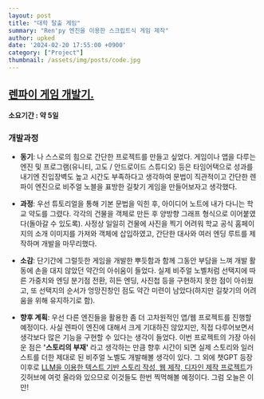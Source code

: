 ```yaml
---
layout: post
title: "대학 탈출 게임"
summary: "Ren'py 엔진을 이용한 스크립트식 게임 제작"
author: upked
date: '2024-02-20 17:55:00 +0900'
category: ["Project"]
thumbnail: /assets/img/posts/code.jpg
---
```


## [렌파이 게임 개발기.](https://github.com/Usopked/FInd_exit)
**소요기간 : 약 5일**
### 개발과정

- **동기**: 나 스스로의 힘으로 간단한 프로젝트를 만들고 싶었다. 게임이나 앱을 다루는 엔진 및 프로그램(유니티, 고도 / 안드로이드 스튜디오) 등은 타임어택으로 성과를 내기엔 진입장벽도 높고 시간도 부족하다고 생각하여 문법이 직관적이고 간단한 렌파이 엔진으로 비주얼 노블을 표방한 길찾기 게임을 만들어보자고 생각했다.

- **과정**: 우선 튜토리얼을 통해 기본 문법을 익힌 후, 아이디어 노트에 내가 다니는 학교 약도를 그렸다. 각각의 건물을 객체로 만든 후 양방향 그래프 형식으로 이어붙였다(돌아갈 수 있도록). 사정상 일일히 건물에 사진을 찍기 어려워 학교 공식 홈페이지의 소개 이미지를 가져와 객체에 삽입하였고, 간단한 대사와 여러 엔딩 루트를 제작하며 개발을 마무리했다.

- **소감**: 단기간에 그럴듯한 게임을 개발한 뿌듯함과 함께 그동안 부담을 느껴 개발 활동에 손을 대지 않았던 약간의 아쉬움이 들었다. 실제 비주얼 노벨처럼 선택지에 따른 가중치와 엔딩 분기점 전환, 히든 엔딩, 사진첩 등을 구현하지 못한 점이 아쉬웠고, 또 선택지의 순서가 엉망진창인 점도 약간 미련이 남았다(하지만 길찾기의 어려움을 위해 유지하기로 함).

- **향후 계획**: 우선 다른 엔진들을 활용한 좀 더 고차원적인 앱/웹 프로젝트를 진행할 예정이다. 사실 렌파이 엔진에 대해서 크게 기대하진 않았지만, 직접 다루어보면서 생각보다 많은 기능을 구현할 수 있다는 생각이 들었다. 이번 프로젝트의 가장 아쉬운 점은 **'스토리의 부재'** 라고 생각하는 만큼 향후 시간이 되면 실제 스토리와 일러스트를 더한 제대로 된 비주얼 노벨도 개발해볼 생각이 있다. 그 외에 챗GPT 등장 이후로 [LLM을 이용한 텍스트 기반 스토리 작성, 웹 제작, 디자인 제작 프로젝트](https://disquiet.io/@hpark0011/makerlog/%ED%92%80%EC%8A%A4%ED%83%9D-%EC%9B%B9%EC%95%B1%EC%9D%84-%ED%95%98%EB%A3%A8%EB%A7%8C%EC%97%90-%EB%A7%8C%EB%93%A4%EC%96%B4%EC%A3%BC%EB%8A%94-%ED%88%B4%EB%93%A4)가 깃허브에 여럿 올라와 있으므로 이것들도 한번 찍먹해볼 예정이다. 그럼 오늘은 이만!
